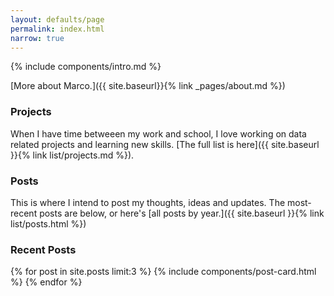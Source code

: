 ```yaml
---
layout: defaults/page
permalink: index.html
narrow: true
---
```


{% include components/intro.md %}

[More about Marco.]({{ site.baseurl}}{% link _pages/about.md %})

<!-- <div class="card mb-3">
    <img class="card-img-top" src = "https://drscdn.500px.org/photo/143841823/q%3D80_m%3D1500/v2?webp=true&sig=3c0fa3b75ac4098ca23a31d681a6bc4d2dc91877294fd966dd202aa5b5eb3688"/>
    <div class="card-body bg-light">
        <div class="card-text">A picture from when John was on holiday in the Peak District.</div>
    </div>
</div> -->

### Projects

When I have time betweeen my work and school, I love working on data related projects and learning new skills. [The full list is here]({{ site.baseurl }}{% link list/projects.md %}).

### Posts

This is where I intend to post my thoughts, ideas and updates. The most-recent posts are below, or here's [all posts by year.]({{ site.baseurl }}{% link list/posts.html %})

### Recent Posts

{% for post in site.posts limit:3 %}
{% include components/post-card.html %}
{% endfor %}

